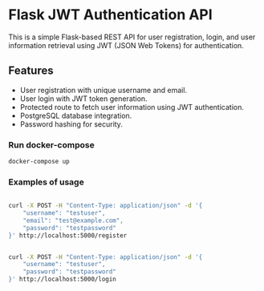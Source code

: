 # Flask JWT Authentication API

This is a simple Flask-based REST API for user registration, login, and user information retrieval using JWT (JSON Web Tokens) for authentication.

## Features

- User registration with unique username and email.
- User login with JWT token generation.
- Protected route to fetch user information using JWT authentication.
- PostgreSQL database integration.
- Password hashing for security.

### Run docker-compose

```bash
docker-compose up
```

### Examples of usage

```bash

curl -X POST -H "Content-Type: application/json" -d '{
    "username": "testuser",
    "email": "test@example.com",
    "password": "testpassword"
}' http://localhost:5000/register

```

```bash

curl -X POST -H "Content-Type: application/json" -d '{
    "username": "testuser",
    "password": "testpassword"
}' http://localhost:5000/login

```